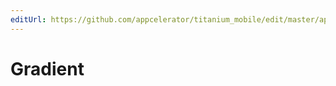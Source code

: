 ```yaml
---
editUrl: https://github.com/appcelerator/titanium_mobile/edit/master/apidoc/Titanium/UI/View.yml
---
```

# Gradient

<TypeHeader/>

<ApiDocs/>
